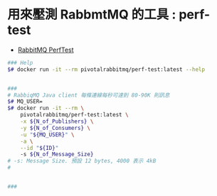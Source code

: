 
# 用來壓測 RabbmtMQ 的工具 : perf-test

- [RabbitMQ PerfTest](https://rabbitmq.github.io/rabbitmq-perf-test/stable/htmlsingle/)


```bash
### Help
$# docker run -it --rm pivotalrabbitmq/perf-test:latest --help


### 
# RabbiqMQ Java client 每條連線每秒可達到 80-90K 則訊息
$# MQ_USER=
$# docker run -it --rm \
    pivotalrabbitmq/perf-test:latest \
    -x ${N_of_Publishers} \
    -y ${N_of_Consumers} \
    -u "${MQ_USER}" \
    -a \
    --id "${ID}"
    -s ${N_of_Message_Size}
# -s: Message Size. 預設 12 bytes, 4000 表示 4kB
# 


### 
```


